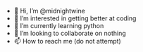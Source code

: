 - 👋 Hi, I’m @midnightwine
- 👀 I’m interested in getting better at coding
- 🌱 I’m currently learning python
- 💞️ I’m looking to collaborate on nothing
- 📫 How to reach me (do not attempt)

<!---
quinnjava/quinnjava is a ✨ special ✨ repository because its `README.md` (this file) appears on your GitHub profile.
You can click the Preview link to take a look at your changes.
--->
